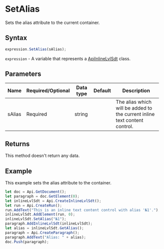 # SetAlias

Sets the alias attribute to the current container.

## Syntax

```javascript
expression.SetAlias(sAlias);
```

`expression` - A variable that represents a [ApiInlineLvlSdt](../ApiInlineLvlSdt.md) class.

## Parameters

| **Name** | **Required/Optional** | **Data type** | **Default** | **Description** |
| ------------- | ------------- | ------------- | ------------- | ------------- |
| sAlias | Required | string |  | The alias which will be added to the current inline text content control. |

## Returns

This method doesn't return any data.

## Example

This example sets the alias attribute to the container.

```javascript editor-docx
let doc = Api.GetDocument();
let paragraph = doc.GetElement(0);
let inlineLvlSdt = Api.CreateInlineLvlSdt();
let run = Api.CreateRun();
run.AddText("This is an inline text content control with alias '№1'.");
inlineLvlSdt.AddElement(run, 0);
inlineLvlSdt.SetAlias("№1");
paragraph.AddInlineLvlSdt(inlineLvlSdt);
let alias = inlineLvlSdt.GetAlias();
paragraph = Api.CreateParagraph();
paragraph.AddText("Alias: " + alias);
doc.Push(paragraph);
```
